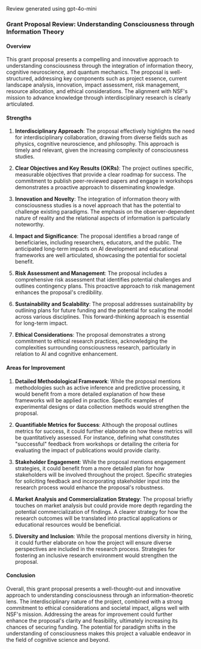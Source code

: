 Review generated using gpt-4o-mini

### Grant Proposal Review: Understanding Consciousness through Information Theory

#### Overview
This grant proposal presents a compelling and innovative approach to understanding consciousness through the integration of information theory, cognitive neuroscience, and quantum mechanics. The proposal is well-structured, addressing key components such as project essence, current landscape analysis, innovation, impact assessment, risk management, resource allocation, and ethical considerations. The alignment with NSF's mission to advance knowledge through interdisciplinary research is clearly articulated.

#### Strengths

1. **Interdisciplinary Approach**: The proposal effectively highlights the need for interdisciplinary collaboration, drawing from diverse fields such as physics, cognitive neuroscience, and philosophy. This approach is timely and relevant, given the increasing complexity of consciousness studies.

2. **Clear Objectives and Key Results (OKRs)**: The project outlines specific, measurable objectives that provide a clear roadmap for success. The commitment to publish peer-reviewed papers and engage in workshops demonstrates a proactive approach to disseminating knowledge.

3. **Innovation and Novelty**: The integration of information theory with consciousness studies is a novel approach that has the potential to challenge existing paradigms. The emphasis on the observer-dependent nature of reality and the relational aspects of information is particularly noteworthy.

4. **Impact and Significance**: The proposal identifies a broad range of beneficiaries, including researchers, educators, and the public. The anticipated long-term impacts on AI development and educational frameworks are well articulated, showcasing the potential for societal benefit.

5. **Risk Assessment and Management**: The proposal includes a comprehensive risk assessment that identifies potential challenges and outlines contingency plans. This proactive approach to risk management enhances the proposal's credibility.

6. **Sustainability and Scalability**: The proposal addresses sustainability by outlining plans for future funding and the potential for scaling the model across various disciplines. This forward-thinking approach is essential for long-term impact.

7. **Ethical Considerations**: The proposal demonstrates a strong commitment to ethical research practices, acknowledging the complexities surrounding consciousness research, particularly in relation to AI and cognitive enhancement.

#### Areas for Improvement

1. **Detailed Methodological Framework**: While the proposal mentions methodologies such as active inference and predictive processing, it would benefit from a more detailed explanation of how these frameworks will be applied in practice. Specific examples of experimental designs or data collection methods would strengthen the proposal.

2. **Quantifiable Metrics for Success**: Although the proposal outlines metrics for success, it could further elaborate on how these metrics will be quantitatively assessed. For instance, defining what constitutes "successful" feedback from workshops or detailing the criteria for evaluating the impact of publications would provide clarity.

3. **Stakeholder Engagement**: While the proposal mentions engagement strategies, it could benefit from a more detailed plan for how stakeholders will be involved throughout the project. Specific strategies for soliciting feedback and incorporating stakeholder input into the research process would enhance the proposal's robustness.

4. **Market Analysis and Commercialization Strategy**: The proposal briefly touches on market analysis but could provide more depth regarding the potential commercialization of findings. A clearer strategy for how the research outcomes will be translated into practical applications or educational resources would be beneficial.

5. **Diversity and Inclusion**: While the proposal mentions diversity in hiring, it could further elaborate on how the project will ensure diverse perspectives are included in the research process. Strategies for fostering an inclusive research environment would strengthen the proposal.

#### Conclusion
Overall, this grant proposal presents a well-thought-out and innovative approach to understanding consciousness through an information-theoretic lens. The interdisciplinary nature of the project, combined with a strong commitment to ethical considerations and societal impact, aligns well with NSF's mission. Addressing the areas for improvement could further enhance the proposal's clarity and feasibility, ultimately increasing its chances of securing funding. The potential for paradigm shifts in the understanding of consciousness makes this project a valuable endeavor in the field of cognitive science and beyond.